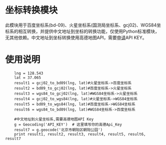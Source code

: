 # 坐标转换模块
此模块用于百度坐标系(bd-09)、火星坐标系(国测局坐标系、gcj02)、WGS84坐标系的相互转换，并提供中文地址到坐标的转换功能，仅使用Python标准模块，无其他依赖。中文地址到坐标转换使用高德地图API，需要[申请](http://lbs.amap.com/)API KEY。
# 使用说明
```
	lng = 128.543
    lat = 37.065
    result1 = gcj02_to_bd09(lng, lat)#火星坐标系->百度坐标系
    result2 = bd09_to_gcj02(lng, lat)#百度坐标系->火星坐标系
    result3 = wgs84_to_gcj02(lng, lat)#WGS84坐标系->火星坐标系
    result4 = gcj02_to_wgs84(lng, lat)#火星坐标系->WGS84坐标系
    result5 = bd09_to_wgs84(lng, lat)#百度坐标系->WGS84坐标系
    result6 = wgs84_to_bd09(lng, lat)#WGS84坐标系->百度坐标系

	#中文地址到火星坐标系,需要高德地图API Key
    g = Geocoding('API_KEY')  # 这里填写你的高德Api_Key
    result7 = g.geocode('北京市朝阳区朝阳公园')
    print result1, result2, result3, result4, result5, result6, result7
```
